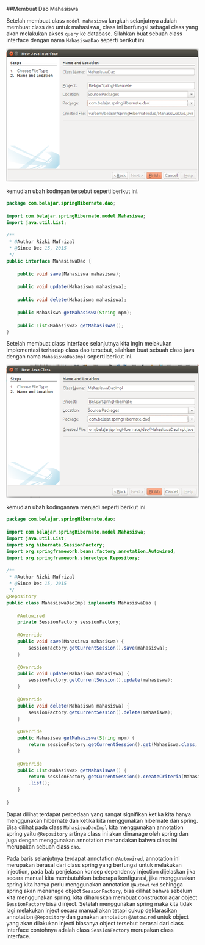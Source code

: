 ##Membuat Dao Mahasiswa

Setelah membuat class `model mahasiswa` langkah selanjutnya adalah membuat class `dao` untuk mahasiswa, class ini berfungsi sebagai class yang akan melakukan akses `query` ke database. Silahkan buat sebuah class interface dengan nama `MahasiswaDao` seperti berikut ini.

![](../gambar/screenshot18.png)

kemudian ubah kodingan tersebut seperti berikut ini.

```java
package com.belajar.springHibernate.dao;

import com.belajar.springHibernate.model.Mahasiswa;
import java.util.List;

/**
 * @Author Rizki Mufrizal
 * @Since Dec 15, 2015
 */
public interface MahasiswaDao {

    public void save(Mahasiswa mahasiswa);

    public void update(Mahasiswa mahasiswa);

    public void delete(Mahasiswa mahasiswa);

    public Mahasiswa getMahasiswa(String npm);

    public List<Mahasiswa> getMahasiswas();
}
```

Setelah membuat class interface selanjutnya kita ingin melakukan implementasi terhadap class dao tersebut, silahkan buat sebuah class java dengan nama `MahasiswaDaoImpl` seperti berikut ini.

![](../gambar/screenshot19.png)

kemudian ubah kodingannya menjadi seperti berikut ini.

```java
package com.belajar.springHibernate.dao;

import com.belajar.springHibernate.model.Mahasiswa;
import java.util.List;
import org.hibernate.SessionFactory;
import org.springframework.beans.factory.annotation.Autowired;
import org.springframework.stereotype.Repository;

/**
 * @Author Rizki Mufrizal
 * @Since Dec 15, 2015
 */
@Repository
public class MahasiswaDaoImpl implements MahasiswaDao {

    @Autowired
    private SessionFactory sessionFactory;

    @Override
    public void save(Mahasiswa mahasiswa) {
        sessionFactory.getCurrentSession().save(mahasiswa);
    }

    @Override
    public void update(Mahasiswa mahasiswa) {
        sessionFactory.getCurrentSession().update(mahasiswa);
    }

    @Override
    public void delete(Mahasiswa mahasiswa) {
        sessionFactory.getCurrentSession().delete(mahasiswa);
    }

    @Override
    public Mahasiswa getMahasiswa(String npm) {
        return sessionFactory.getCurrentSession().get(Mahasiswa.class, npm);
    }

    @Override
    public List<Mahasiswa> getMahasiswas() {
        return sessionFactory.getCurrentSession().createCriteria(Mahasiswa.class)
        .list();
    }

}
```

Dapat dilihat terdapat perbedaan yang sangat signifikan ketika kita hanya menggunakan hibernate dan ketika kita menggunakan hibernate dan spring. Bisa dilihat pada class `MahasiswaDaoImpl` kita menggunakan annotation spring yaitu `@Repository` artinya class ini akan dimanage oleh spring dan juga dengan menggunakan annotation menandakan bahwa class ini merupakan sebuah class `dao`.

Pada baris selanjutnya terdapat annotation `@Autowired`, annotation ini merupakan berasal dari class spring yang berfungsi untuk melakukan injection, pada bab penjelasan konsep dependency injection dijelaskan jika secara manual kita membutuhkan beberapa konfigurasi, jika menggunakan spring kita hanya perlu menggunakan annotation `@Autowired` sehingga spring akan menanage object `SessionFactory`, bisa dilihat bahwa sebelum kita menggunakan spring, kita diharuskan membuat constructor agar object `SessionFactory` bisa diinject. Setelah menggunakan spring maka kita tidak lagi melakukan inject secara manual akan tetapi cukup deklarasikan annotation `@Repository` dan gunakan annotation `@Autowired` untuk object yang akan dilakukan injecti biasanya object tersebut berasal dari class interface contohnya adalah class `SessionFactory` merupakan class interface.